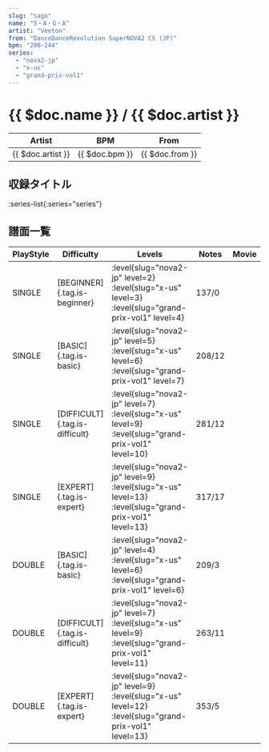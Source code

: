 ```yaml
---
slug: "saga"
name: "S・A・G・A"
artist: "Veeton"
from: "DanceDanceRevolution SuperNOVA2 CS (JP)"
bpm: "200-244"
series:
  - "nova2-jp"
  - "x-us"
  - "grand-prix-vol1"
---
```


# {{ $doc.name }} / {{ $doc.artist }}

|Artist|BPM|From|
|------|---|----|
|{{ $doc.artist }}|{{ $doc.bpm }}|{{ $doc.from }}|

## 収録タイトル

:series-list{:series="series"}

## 譜面一覧

|PlayStyle|Difficulty|Levels|Notes|Movie|
|---------|----------|------|-----|-----|
|SINGLE|[BEGINNER]{.tag.is-beginner}|<div class="field is-grouped is-grouped-multiline"> :level{slug="nova2-jp" level=2} :level{slug="x-us" level=3} :level{slug="grand-prix-vol1" level=4}</div>|137/0||
|SINGLE|[BASIC]{.tag.is-basic}|<div class="field is-grouped is-grouped-multiline"> :level{slug="nova2-jp" level=5} :level{slug="x-us" level=6} :level{slug="grand-prix-vol1" level=7}</div>|208/12||
|SINGLE|[DIFFICULT]{.tag.is-difficult}|<div class="field is-grouped is-grouped-multiline"> :level{slug="nova2-jp" level=7} :level{slug="x-us" level=9} :level{slug="grand-prix-vol1" level=10}</div>|281/12||
|SINGLE|[EXPERT]{.tag.is-expert}|<div class="field is-grouped is-grouped-multiline"> :level{slug="nova2-jp" level=9} :level{slug="x-us" level=13} :level{slug="grand-prix-vol1" level=13}</div>|317/17||
|DOUBLE|[BASIC]{.tag.is-basic}|<div class="field is-grouped is-grouped-multiline"> :level{slug="nova2-jp" level=4} :level{slug="x-us" level=6} :level{slug="grand-prix-vol1" level=6}</div>|209/3||
|DOUBLE|[DIFFICULT]{.tag.is-difficult}|<div class="field is-grouped is-grouped-multiline"> :level{slug="nova2-jp" level=7} :level{slug="x-us" level=9} :level{slug="grand-prix-vol1" level=11}</div>|263/11||
|DOUBLE|[EXPERT]{.tag.is-expert}|<div class="field is-grouped is-grouped-multiline"> :level{slug="nova2-jp" level=9} :level{slug="x-us" level=12} :level{slug="grand-prix-vol1" level=13}</div>|353/5||
